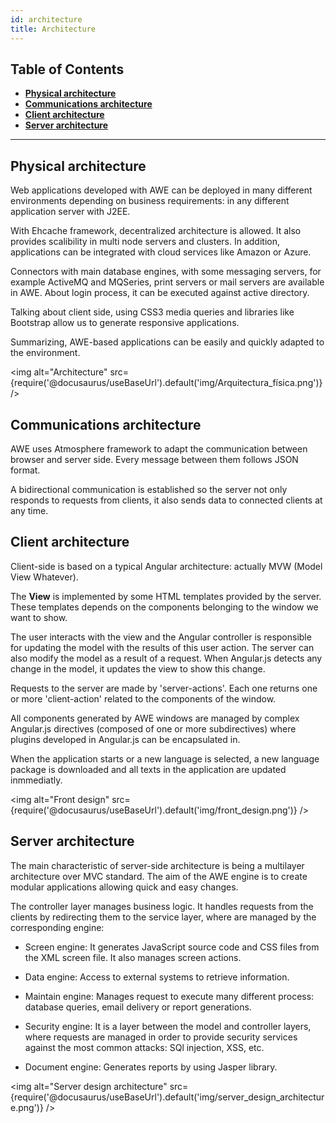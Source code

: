```yaml
---
id: architecture
title: Architecture
---
```


## Table of Contents

* **[Physical architecture](#physical-architecture)**
* **[Communications architecture](#communications-architecture)**
* **[Client architecture](#client-architecture)**
* **[Server architecture](#server-architecture)**

---

## Physical architecture

Web applications developed with AWE can be deployed in many different environments depending on business requirements: in any different application server with J2EE.

With Ehcache framework, decentralized architecture is allowed. It also provides scalibility in multi node servers and clusters. In addition, applications can be integrated with cloud services like Amazon or Azure.

Connectors with main database engines, with some messaging servers, for example ActiveMQ and MQSeries, print servers or mail servers are available in AWE. About login process, it can be executed against active directory.

Talking about client side, using CSS3 media queries and libraries like Bootstrap allow us to generate responsive applications.

Summarizing, AWE-based applications can be easily and quickly adapted to the environment.

<img alt="Architecture" src={require('@docusaurus/useBaseUrl').default('img/Arquitectura_física.png')} />

## Communications architecture

AWE uses Atmosphere framework to adapt the communication between browser and server side. Every message between them follows JSON format.

A bidirectional communication is established so the server not only responds to requests from clients, it also sends data to connected clients at any time.  

## Client architecture

Client-side is based on a typical Angular architecture: actually MVW (Model View Whatever).

The **View** is implemented by some HTML templates provided by the server. These templates depends on the components  belonging to the window we want to show.

The user interacts with the view and the Angular controller is responsible for updating the model with the results of this user action. The server can also modify the model as a result of a request. When Angular.js detects any change in the model, it updates the view to show this change.

Requests to the server are made by 'server-actions'. Each one returns one or more 'client-action' related to the components of the window.

All components generated by AWE windows are managed by complex Angular.js directives (composed of one or more subdirectives) where plugins developed in Angular.js can be encapsulated in.

When the application starts or a new language is selected, a new language package is downloaded and all texts in the application are updated inmmediatly.

<img alt="Front design" src={require('@docusaurus/useBaseUrl').default('img/front_design.png')} />

## Server architecture

The main characteristic of server-side architecture is being a multilayer architecture over MVC standard. The aim of the AWE engine is to create modular applications allowing quick and easy changes.

The controller layer manages business logic. It handles requests from the clients by redirecting them to the service layer, where are managed by the corresponding engine:

* Screen engine: It generates JavaScript source code and CSS files from the XML screen file. It also manages screen actions.

* Data engine: Access to external systems to retrieve information.

* Maintain engine: Manages request to execute many different process: database queries, email delivery or report generations.

* Security engine: It is a layer between the model and controller layers, where requests are managed in order to provide security services against the most common attacks: SQl injection, XSS, etc.

* Document engine: Generates reports by using Jasper library.

<img alt="Server design architecture" src={require('@docusaurus/useBaseUrl').default('img/server_design_architecture.png')} />